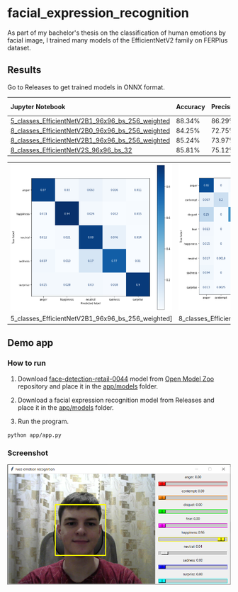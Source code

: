 # facial_expression_recognition
As part of my bachelor's thesis on the classification of human emotions by facial image, I trained many models of the EfficientNetV2 family on FERPlus dataset.  

## Results
Go to Releases to get trained models in ONNX format.  

| Jupyter Notebook                                   | Accuracy | Precision | Recall | F1 Score |
| :------------------------------------------------- | :------- | :-------- | :----- | :------- |
| [5_classes_EfficientNetV2B1_96x96_bs_256_weighted] | 88.34%   | 86.29%    | 87.08% | 86.68%   |
| [8_classes_EfficientNetV2B0_96x96_bs_256_weighted] | 84.25%   | 72.75%    | 68.49% | 70.55%   |
| [8_classes_EfficientNetV2B1_96x96_bs_256_weighted] | 85.24%   | 73.97%    | 68.75% | 71.27%   |
| [8_classes_EfficientNetV2S_96x96_bs_32]            | 85.81%   | 75.12%    | 64.22% | 69.25%   |

<table>
    <tr>
        <td><img src='resources/5_classes_EfficientNetV2B1_96x96_bs_256_weighted.png'></td>
        <td><img src='resources/8_classes_EfficientNetV2B0_96x96_bs_256_weighted.png'></td>
    </tr>
    <tr>
        <td>5_classes_EfficientNetV2B1_96x96_bs_256_weighted]</td>
        <td>8_classes_EfficientNetV2B0_96x96_bs_256_weighted</td>
    </tr>
</table>

## Demo app
### How to run
1. Download [face-detection-retail-0044](https://github.com/openvinotoolkit/open_model_zoo/tree/master/models/public/face-detection-retail-0044) model from [Open Model Zoo](https://github.com/openvinotoolkit/open_model_zoo) repository and place it in the [app/models](/app/models/) folder.

2. Download a facial expression recognition model from Releases and place it in the [app/models](/app/models/) folder.

3. Run the program.
```
python app/app.py
```

### Screenshot
![app_window](/resources/app_window.png)

[5_classes_EfficientNetV2B1_96x96_bs_256_weighted]:/notebooks/5_classes_EfficientNetV2B1_96x96_bs_256_weighted.ipynb
[8_classes_EfficientNetV2B0_96x96_bs_256_weighted]:/notebooks/8_classes_EfficientNetV2B0_96x96_bs_256_weighted.ipynb
[8_classes_EfficientNetV2B1_96x96_bs_256_weighted]:/notebooks/8_classes_EfficientNetV2B1_96x96_bs_256_weighted.ipynb
[8_classes_EfficientNetV2S_96x96_bs_32]:/notebooks/8_classes_EfficientNetV2S_96x96_bs_32.ipynb
